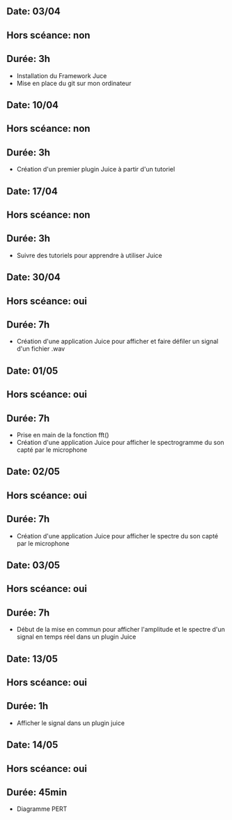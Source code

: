 ## Date: 03/04
## Hors scéance: non
## Durée: 3h
* Installation du Framework Juce
* Mise en place du git sur mon ordinateur

## Date: 10/04
## Hors scéance: non
## Durée: 3h
* Création d'un premier plugin Juice à partir d'un tutoriel

## Date: 17/04
## Hors scéance: non
## Durée: 3h
* Suivre des tutoriels pour apprendre à utiliser Juice

## Date: 30/04
## Hors scéance: oui
## Durée: 7h
* Création d'une application Juice pour afficher et faire défiler un signal d'un fichier .wav

## Date: 01/05
## Hors scéance: oui
## Durée: 7h
* Prise en main de la fonction fft()
* Création d'une application Juice pour afficher le spectrogramme du son capté par le microphone

## Date: 02/05
## Hors scéance: oui
## Durée: 7h
* Création d'une application Juice pour afficher le spectre du son capté par le microphone

## Date: 03/05
## Hors scéance: oui
## Durée: 7h
* Début de la mise en commun pour afficher l'amplitude et le spectre d'un signal en temps réel dans un plugin Juice

## Date: 13/05
## Hors scéance: oui
## Durée: 1h
* Afficher le signal dans un plugin juice

## Date: 14/05
## Hors scéance: oui
## Durée: 45min
* Diagramme PERT